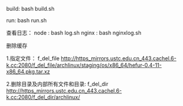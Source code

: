 build:
bash build.sh

run:
bash run.sh

查看日志：
    node  : bash log.sh
    nginx : bash nginxlog.sh

删除缓存

1.指定文件：
    f_del_file
    http://https_mirrors.ustc.edu.cn_443.cachel.6-k.cc:2080/f_del_file/archlinux/staging/os/x86_64/hefur-0.4-11-x86_64.pkg.tar.xz
    
2.删除目录及内部所有文件和目录:
    f_del_dir
    http://https_mirrors.ustc.edu.cn_443.cachel.6-k.cc:2080/f_del_dir/archlinux/
